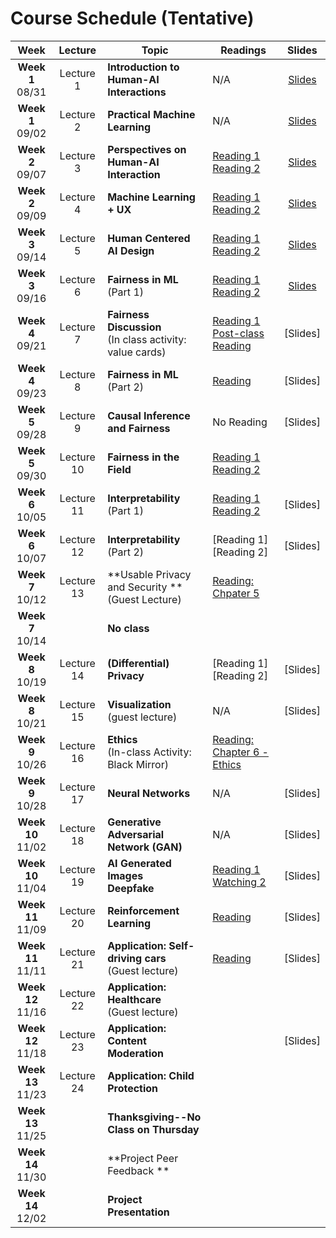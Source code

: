 # Course Schedule (Tentative)

Week  |Lecture   |Topic  |Readings  |Slides |
:------:|:-----:|-------|----------|:------:
| **Week 1**<br>08/31  | Lecture 1  | **Introduction to Human-AI Interactions**                    | N/A                                                                                                                                                                                                            | [Slides](https://drive.google.com/file/d/1Yu-ZZhoz0RXIt8BARAsQ8j2vPWCZz-_K/view?usp=sharing) |   |          |
| **Week 1**<br>09/02  | Lecture 2  | **Practical Machine Learning**                               | N/A                                                                                                                                                                                                            | [Slides](https://drive.google.com/file/d/1wcBn_xmrXKEwFCSO4izSuNtaYaKZ5wxY/view?usp=sharing) |   |          |
| **Week 2**<br>09/07  | Lecture 3  | **Perspectives on Human-AI Interaction**                     | [Reading 1](https://drive.google.com/file/d/1ce6iiALq-QlGo4W2AzjmXJcdpKy5Fvll/view?usp=sharing) <br> [Reading 2](http://erichorvitz.com/chi99horvitz.pdf)                                                      | [Slides](https://drive.google.com/file/d/1pd07A18brtmkIpAHcF3XisKOa9ID8AW-/view?usp=sharing) |   |          |
| **Week 2**<br>09/09  | Lecture 4  | **Machine Learning + UX**                                    | [Reading 1](https://drive.google.com/file/d/1Tw8qZZ1nQxGFiwz00l2OR31BHx3uHXcY/view)<br> [Reading 2](https://drive.google.com/file/d/1nvDx0h9PJM2A69P_0GA118mGeLS95mfq/view?usp=sharing)                        | [Slides](https://drive.google.com/file/d/1OpL0oED2sOB6De_3fnY4mRXrq866SVFU/view?usp=sharing) |   |          |
| **Week 3**<br>09/14  | Lecture 5  | **Human Centered AI Design**                                 | [Reading 1](https://drive.google.com/file/d/1K1DIZYln3E5AHouPXOkvc6X2NXbmMtxk/view?usp=sharing)<br> [Reading 2](https://drive.google.com/file/d/1kLJn2RSBEgFCVg6ibBzb-YDt7UJYJNLu/view?usp=sharing)            | [Slides](https://drive.google.com/file/d/1BOPqz7VA-UndIqJ6cIiNWlg93KklhYfr/view?usp=sharing) |   |          |
| **Week 3**<br>09/16  | Lecture 6  | **Fairness in ML** (Part 1)                                  | [Reading 1](https://www.propublica.org/article/machine-bias-risk-assessments-in-criminal-sentencing) <br> [Reading 2](http://go.volarisgroup.com/rs/430-MBX-989/images/ProPublica_Commentary_Final_070616.pdf) | [Slides](https://drive.google.com/file/d/1spSa9RBeDYJIE1x66itIC0A7pLhTeM0i/view?usp=sharing) |   |          |
| **Week 4**<br>09/21  | Lecture 7  | **Fairness Discussion**<br> (In class activity: value cards) | [Reading 1](https://drive.google.com/file/d/1JNJjymAU_rqCoLzlVOjMku59484rG6Ja/view?usp=sharing)<br> [Post-class Reading](https://arxiv.org/abs/2010.11411)                                                     | [Slides]                                                                                     |   |          |
| **Week 4**<br>09/23  | Lecture 8  | **Fairness in ML** (Part 2)                                  | [Reading](https://arxiv.org/abs/1808.00023)                                                                                                                                                                    | [Slides]                                                                                     |   |          |
| **Week 5**<br>09/28  | Lecture 9  | **Causal Inference and Fairness**                            | No Reading                                                                                                                                                                                   | [Slides]                                                                                     |   |          |
| **Week 5**<br>09/30  | Lecture 10 | **Fairness in the Field** <br>                               | [Reading 1](https://arxiv.org/pdf/2102.01196.pdf) <br> [Reading 2](https://drive.google.com/file/d/1iZBOgtOFaWhcbh5xx5qyJu2GMWe83sag/view?usp=sharing)                                                                                             |                                                                                              |   |          |
| **Week 6**<br>10/05  | Lecture 11 | **Interpretability** (Part 1)                                | [Reading 1](https://arxiv.org/pdf/1602.04938.pdf)<br> [Reading 2](https://arxiv.org/pdf/1702.08608.pdf)                                                                                                        | [Slides]                                                                                     |   | [Slides] |
| **Week 6**<br>10/07  | Lecture 12 | **Interpretability** (Part 2)                                | [Reading 1]<br> [Reading 2]                                                                                                                                                                                    | [Slides]                                                                                     |   |          |
| **Week 7**<br>10/12  | Lecture 13 | **Usable Privacy and Security **<br> (Guest Lecture)         | [Reading: Chpater 5](https://iapp.org/media/pdf/certification/IAPP-Intro-to-Privacy-for-Tech-Prof-SAMPLE.pdf)                                                                                                  |                                                                                              |   |          |
| **Week 7**<br>10/14  |            | **No class**                                                 |                                                                                                                                                                                                                |                                                                                              |   |          |
| **Week 8**<br>10/19  | Lecture 14 | **(Differential) Privacy**                                   | [Reading 1]<br> [Reading 2]                                                                                                                                                                                    | [Slides]                                                                                     |   |          |
| **Week 8**<br>10/21  | Lecture 15 | **Visualization** <br>(guest lecture)                        | N/A                                                                                                                                                                                                            | [Slides]                                                                                     |   |          |
| **Week 9**<br>10/26  | Lecture 16 | **Ethics** <br>(In-class Activity: Black Mirror)             | [Reading: Chapter 6 - Ethics](https://www.bitbybitbook.com/en/1st-ed/ethics/)                                                                                                                                  |                                                                                              |   |          |
| **Week 9**<br>10/28  | Lecture 17 | **Neural Networks**                                          | N/A                                                                                                                                                                                                            | [Slides]                                                                                     |   |          |
| **Week 10**<br>11/02 | Lecture 18 | **Generative Adversarial Network (GAN)**                     | N/A                                                                                                                                                                                                            | [Slides]                                                                                     |   |          |
| **Week 10**<br>11/04 | Lecture 19 | **AI Generated Images <br> Deepfake**                        | [Reading 1](https://regmedia.co.uk/2019/10/08/deepfake_report.pdf) <br>  [Watching 2](https://www.nytimes.com/2019/08/14/opinion/deepfakes-adele-disinformation.html)                                          | [Slides]                                                                                     |   |          |
| **Week 11**<br>11/09 | Lecture 20 | **Reinforcement Learning**                                   | [Reading](https://www.nature.com/articles/518486a)                                                                                                                                                             | [Slides]                                                                                     |   |          |
| **Week 11**<br>11/11 | Lecture 21 | **Application: Self-driving cars** <br> (Guest lecture)      | [Reading](https://www.vox.com/future-perfect/2020/2/14/21063487/self-driving-cars-autonomous-vehicles-waymo-cruise-uber)                                                                                       | [Slides]                                                                                     |   |          |
| **Week 12**<br>11/16 | Lecture 22 | **Application: Healthcare**<br> (Guest lecture)              |                                                                                                                                                                                                                |                                                                                              |   |          |
| **Week 12**<br>11/18 | Lecture 23 | **Application: Content Moderation** <br>                     |                                                                                                                                                                                                                | [Slides]                                                                                     |   |          |
| **Week 13**<br>11/23 | Lecture 24 | **Application: Child Protection**<br>                        |                                                                                                                                                                                                                |                                                                                              |   |          |
| **Week 13**<br>11/25 |            | **Thanksgiving--No Class on Thursday**                       |                                                                                                                                                                                                                |                                                                                              |   |          |
| **Week 14**<br>11/30 |            | **Project Peer Feedback **                                   |                                                                                                                                                                                                                |                                                                                              |   |          |
| **Week 14**<br>12/02 |            | **Project Presentation**                                     |                                                                                                                                                                                                                |                                                                                              |   |          |

